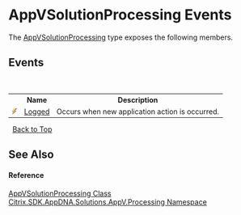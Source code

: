 # AppVSolutionProcessing Events
 

The <a href="T_Citrix_SDK_AppDNA_Solutions_AppV_Processing_AppVSolutionProcessing">AppVSolutionProcessing</a> type exposes the following members.


## Events
&nbsp;<table><tr><th></th><th>Name</th><th>Description</th></tr><tr><td>![Public event](media/pubevent.gif "Public event")</td><td><a href="E_Citrix_SDK_AppDNA_Solutions_AppV_Processing_AppVSolutionProcessing_Logged">Logged</a></td><td>
Occurs when new application action is occurred.</td></tr></table>&nbsp;
<a href="#appvsolutionprocessing-events">Back to Top</a>

## See Also


#### Reference
<a href="T_Citrix_SDK_AppDNA_Solutions_AppV_Processing_AppVSolutionProcessing">AppVSolutionProcessing Class</a><br /><a href="N_Citrix_SDK_AppDNA_Solutions_AppV_Processing">Citrix.SDK.AppDNA.Solutions.AppV.Processing Namespace</a><br />